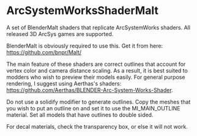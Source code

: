 # ArcSystemWorksShaderMalt
A set of BlenderMalt shaders that replicate ArcSystemWorks shaders. All released 3D ArcSys games are supported.

BlenderMalt is obviously required to use this. Get it from here: https://github.com/bnpr/Malt/

The main feature of these shaders are correct outlines that account for vertex color and camera distance scaling. As a result, it is best suited to modders who wish to preview their models easily. For general purpose rendering, I suggest using Aerthas's shaders: https://github.com/Aerthas/BLENDER-Arc-System-Works-Shader.

Do not use a solidify modifier to generate outlines. Copy the meshes that you wish to put an outline on and set it to use the MI_MAIN_OUTLINE material. Set all models that have outlines to double sided.

For decal materials, check the transparency box, or else it will not work.
